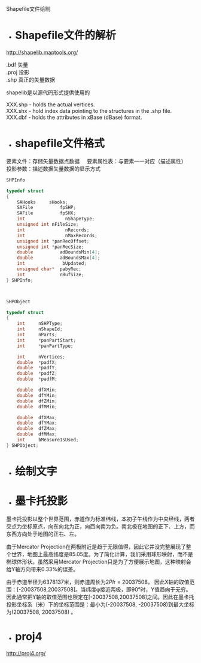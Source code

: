 Shapefile文件绘制

- # Shapefile文件的解析

http://shapelib.maptools.org/

.bdf 矢量    
.proj 投影     
.shp 真正的矢量数据    

shapelib是以源代码形式提供使用的     

XXX.shp - holds the actual vertices.    
XXX.shx - hold index data pointing to the structures in the .shp file.     
XXX.dbf - holds the attributes in xBase (dBase) format.     

- # shapefile文件格式

要素文件：存储矢量数据点数据     
要素属性表：与要素一一对应（描述属性）    
投影参数：描述数据矢量数据的显示方式    

```c++
SHPInfo

typedef	struct
{
    SAHooks     sHooks;
    SAFile          fpSHP;
    SAFile          fpSHX;
    int               nShapeType; 
    unsigned int nFileSize;  
    int               nRecords;
    int               nMaxRecords;
    unsigned int *panRecOffset;
    unsigned int *panRecSize;
    double          adBoundsMin[4];
    double          adBoundsMax[4];
    int              bUpdated;
    unsigned char*  pabyRec;
    int             nBufSize;
} SHPInfo;



SHPObject

typedef struct
{
    int     nSHPType;
    int     nShapeId;
    int     nParts;
    int     *panPartStart;
    int     *panPartType;

    int     nVertices;
    double  *padfX;
    double  *padfY;
    double  *padfZ;
    double  *padfM;

    double  dfXMin;
    double  dfYMin;
    double  dfZMin;
    double  dfMMin;

    double  dfXMax;
    double  dfYMax;
    double  dfZMax;
    double  dfMMax;
    int     bMeasureIsUsed;
} SHPObject;
```

- # 绘制文字  

- # 墨卡托投影
墨卡托投影以整个世界范围，赤道作为标准纬线，本初子午线作为中央经线，两者交点为坐标原点，向东向北为正，向西向南为负。南北极在地图的正下、上方，而东西方向处于地图的正右、左。    

由于Mercator Projection在两极附近是趋于无限值得，因此它并没完整展现了整个世界，地图上最高纬度是85.05度。为了简化计算，我们采用球形映射，而不是椭球体形状。虽然采用Mercator Projection只是为了方便展示地图，这种映射会给Y轴方向带来0.33%的误差。

由于赤道半径为6378137米，则赤道周长为2*PI*r = 20037508， 因此X轴的取值范围：[-20037508,20037508]。当纬度φ接近两极，即90°时，Y值趋向于无穷。因此通常把Y轴的取值范围也限定在[-20037508,20037508]之间。因此在墨卡托投影坐标系（米）下的坐标范围是：最小为(-20037508, -20037508)到最大坐标为(20037508, 20037508) 。    


- # proj4
http://proj4.org/  


